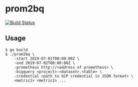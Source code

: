 # prom2bq
[![Build Status](https://travis-ci.org/ymyzk/prom2bq.svg?branch=master)](https://travis-ci.org/ymyzk/prom2bq)

## Usage
```console
$ go build
$ ./prom2bq \
    -start 2019-07-01T00:00:00Z \
    -end 2019-07-02T00:00:00Z \
    -prometheus http://<address of prometheus> \
    -bigquery <project>:<dataset>.<table> \
    -credential <path to GCP credential in JSON format> \
    <metric1> <metric2> ...
```
